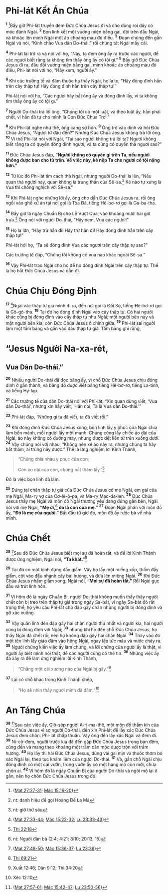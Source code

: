 # Phi-lát Kết Án Chúa
<sup><b>1</b></sup> [^1@-81d03771-25d9-448f-99c1-c6b2c902a4b0]Bấy giờ Phi-lát truyền đem Ðức Chúa Jesus đi và cho dùng roi dây có móc đánh Ngài. <sup><b>2</b></sup> Bọn lính kết một vương miện bằng gai, đội trên đầu Ngài, và khoác lên mình Ngài một áo choàng màu đỏ điều. <sup><b>3</b></sup> Ðoạn chúng đến gần Ngài và nói, “Kính chào Vua dân Do-thái!” rồi chúng tát Ngài mấy cái.

<sup><b>4</b></sup> Phi-lát lại trở ra và nói với họ, “Này, ta đem ông ấy ra trước các ngươi, để các ngươi biết rằng ta không tìm thấy ông ấy có tội gì.” <sup><b>5</b></sup> Bấy giờ Ðức Chúa Jesus đi ra, đầu đội vương miện bằng gai, mình khoác áo choàng màu đỏ điều, Phi-lát nói với họ, “Hãy xem, người ấy.”

<sup><b>6</b></sup> Khi các trưởng tế và đám thuộc hạ thấy Ngài, họ la to, “Hãy đóng đinh hắn trên cây thập tự! Hãy đóng đinh hắn trên cây thập tự!”

Phi-lát nói với họ, “Các ngươi hãy bắt ông ấy và đóng đinh lấy, vì ta không tìm thấy ông ấy có tội gì.”

<sup><b>7</b></sup> Người Do-thái trả lời ông, “Chúng tôi có một luật, và theo luật ấy, hắn phải chết, vì hắn đã tự cho mình là Con Ðức Chúa Trời.”

<sup><b>8</b></sup> Khi Phi-lát nghe như thế, ông càng sợ hơn. <sup><b>9</b></sup> Ông trở vào dinh và hỏi Ðức Chúa Jesus, “Ngươi từ đâu đến?” Nhưng Ðức Chúa Jesus không trả lời ông. <sup><b>10</b></sup> Vì thế Phi-lát nói với Ngài, “Tại sao ngươi không trả lời ta? Ngươi không biết rằng ta có quyền đóng đinh ngươi, và ta cũng có quyền thả ngươi sao?”

<sup><b>11</b></sup> Ðức Chúa Jesus đáp, **“Ngươi không có quyền gì trên Ta, nếu ngươi không được ban cho từ trên. Về việc này, kẻ nộp Ta cho ngươi có tội nặng hơn.”**

<sup><b>12</b></sup> Từ lúc đó Phi-lát tìm cách thả Ngài, nhưng người Do-thái la lên, “Nếu quan thả người này, quan không là trung thần của Sê-sa.[^1-81d03771-25d9-448f-99c1-c6b2c902a4b0] Kẻ nào tự xưng là Vua thì chống nghịch với Sê-sa.”

<sup><b>13</b></sup> Khi Phi-lát nghe những lời ấy, ông cho dẫn Ðức Chúa Jesus ra, rồi ông ngồi vào ghế xử án tại nơi gọi là Tòa Ðá, tiếng Hê-bơ-rơ gọi là Ga-ba-tha.

<sup><b>14</b></sup> Bấy giờ là ngày Chuẩn Bị cho Lễ Vượt Qua, vào khoảng mười hai giờ trưa.[^2-81d03771-25d9-448f-99c1-c6b2c902a4b0] Ông nói với người Do-thái, “Hãy xem, Vua các ngươi!”

<sup><b>15</b></sup> Họ la lớn, “Hãy trừ hắn đi! Hãy trừ hắn đi! Hãy đóng đinh hắn trên cây thập tự!”

Phi-lát hỏi họ, “Ta sẽ đóng đinh Vua các ngươi trên cây thập tự sao?”

Các trưởng tế đáp, “Chúng tôi không có vua nào khác ngoài Sê-sa.”

<sup><b>16</b></sup> Vậy Phi-lát trao Ngài cho họ để họ đóng đinh Ngài trên cây thập tự. Thế là họ bắt Ðức Chúa Jesus và dẫn đi.


# Chúa Chịu Ðóng Ðịnh
<sup><b>17</b></sup> [^2@-81d03771-25d9-448f-99c1-c6b2c902a4b0]Ngài vác thập tự giá mình đi ra, đến nơi gọi là Ðồi Sọ, tiếng Hê-bơ-rơ gọi là Gô-gô-tha. <sup><b>18</b></sup> Tại đó họ đóng đinh Ngài vào cây thập tự. Có hai người khác cũng bị đóng đinh vào cây thập tự như Ngài; một người bên này và một người bên kia, còn Ðức Chúa Jesus ở chính giữa. <sup><b>19</b></sup> Phi-lát sai người làm một tấm bảng và gắn vào đầu thập tự giá. Tấm bảng ghi rằng,


# “Jesus Người Na-xa-rét,

## Vua Dân Do-thái.”
<sup><b>20</b></sup> Nhiều người Do-thái đã đọc bảng ấy, vì chỗ Ðức Chúa Jesus chịu đóng đinh ở gần thành, và bảng đó được viết bằng tiếng Hê-bơ-rơ, tiếng La-tinh, và tiếng Hy-lạp.

<sup><b>21</b></sup> Các trưởng tế của dân Do-thái nói với Phi-lát, “Xin quan đừng viết, ‘Vua dân Do-thái’, nhưng xin hãy viết, ‘Hắn nói, Ta là Vua dân Do-thái.’”

<sup><b>22</b></sup> Phi-lát đáp, “Những gì ta đã viết, ta đã viết rồi.”

<sup><b>23</b></sup> Khi đóng đinh Ðức Chúa Jesus xong, bọn lính lấy y phục của Ngài chia làm bốn mảnh, mỗi người lấy một mảnh. Chúng cũng lấy chiếc áo dài của Ngài; áo này không có đường may, nhưng được dệt liền từ trên xuống dưới. <sup><b>24</b></sup> Vậy chúng nói với nhau, “Không nên xé áo này ra, nhưng chúng ta hãy bắt thăm, ai trúng nấy được.” Thế là ứng nghiệm lời Kinh Thánh,


> “Chúng chia nhau y phục của con;
> 
> Còn áo dài của con, chúng bắt thăm lấy.”[^3@-81d03771-25d9-448f-99c1-c6b2c902a4b0]
>

Ðó là việc bọn lính đã làm.

<sup><b>25</b></sup> Ðứng tại chân thập tự giá của Ðức Chúa Jesus có mẹ Ngài, em gái của mẹ Ngài, Ma-ry vợ của Cơ-lê-ô-pa, và Ma-ry Mạc-đa-len. <sup><b>26</b></sup> Ðức Chúa Jesus thấy mẹ Ngài và môn đồ Ngài thương yêu đang đứng gần bên, Ngài nói với mẹ Ngài, **“Mẹ ơi,**[^3-81d03771-25d9-448f-99c1-c6b2c902a4b0] **đó là con của mẹ.”** <sup><b>27</b></sup> Ðoạn Ngài phán với môn đồ ấy, **“Ðó là mẹ của ngươi.”** Bắt đầu từ giờ đó, môn đồ ấy rước bà về nhà mình.


# Chúa Chết
<sup><b>28</b></sup> [^4@-81d03771-25d9-448f-99c1-c6b2c902a4b0]Sau đó Ðức Chúa Jesus biết mọi sự đã hoàn tất, và để lời Kinh Thánh được ứng nghiệm, Ngài nói, **“Ta khát.”**[^5@-81d03771-25d9-448f-99c1-c6b2c902a4b0]

<sup><b>29</b></sup> Tại đó có một bình đựng đầy giấm. Vậy họ lấy một miếng xốp, thấm đầy giấm, cột vào đầu nhánh cây bài hương, và đưa lên miệng Ngài. <sup><b>30</b></sup> Khi Ðức Chúa Jesus nhấm giấm xong, Ngài nói, **“Mọi sự đã hoàn tất.”** Rồi Ngài gục đầu và trút linh hồn.

<sup><b>31</b></sup> Vì hôm đó là ngày Chuẩn Bị, người Do-thái không muốn thấy thây người chết còn bị treo trên thập tự giá trong ngày Sa-bát, vì ngày Sa-bát đó rất trọng thể, họ yêu cầu Phi-lát cho đập gãy chân những người bị đóng đinh và gỡ xác xuống.

<sup><b>32</b></sup> Vậy quân lính đến đập gãy hai chân người thứ nhất và người kia, hai người cùng bị đóng đinh với Ngài; <sup><b>33</b></sup> nhưng khi họ đến chỗ Ðức Chúa Jesus, họ thấy Ngài đã chết rồi, nên họ không đập gãy hai chân Ngài. <sup><b>34</b></sup> Thay vào đó một tên lính lấy giáo đâm vào hông Ngài, ngay lập tức máu và nước chảy ra. <sup><b>35</b></sup> Người chứng kiến việc ấy làm chứng, và lời chứng của người ấy là thật, vì người ấy biết mình nói thật, để các người cũng có thể tin. <sup><b>36</b></sup> Những việc ấy đã xảy ra để làm ứng nghiệm lời Kinh Thánh,


> “Chẳng một cái xương nào của Ngài bị gãy.”[^4-81d03771-25d9-448f-99c1-c6b2c902a4b0]
>

<sup><b>37</b></sup> Lại có chỗ khác trong Kinh Thánh chép,


> “Họ sẽ nhìn thấy người mình đã đâm.”[^6@-81d03771-25d9-448f-99c1-c6b2c902a4b0]
>


# An Táng Chúa
<sup><b>38</b></sup> [^7@-81d03771-25d9-448f-99c1-c6b2c902a4b0]Sau các việc ấy, Giô-sép người A-ri-ma-thê, một môn đồ thầm kín của Ðức Chúa Jesus vì sợ người Do-thái, đến xin Phi-lát để lấy xác Ðức Chúa Jesus đem chôn. Phi-lát chấp thuận. Vậy ông đến lấy xác Ngài và đem đi. <sup><b>39</b></sup> Ni-cô-đem, người trước kia đã đến gặp Ðức Chúa Jesus trong ban đêm, cũng đến và mang theo khoảng một trăm cân mộc dược trộn với trầm hương. <sup><b>40</b></sup> Họ lấy thi hài Ðức Chúa Jesus, dùng vải gai mịn và thuốc thơm bó xác Ngài lại, theo tục khâm liệm của người Do-thái. <sup><b>41</b></sup> Vả, gần chỗ Ngài chịu đóng đinh có một cái vườn, trong vườn ấy có một hang mộ còn mới, chưa chôn ai. <sup><b>42</b></sup> Vì hôm đó là ngày Chuẩn Bị của người Do-thái và ngôi mộ lại ở gần, nên họ chôn Ðức Chúa Jesus trong đó.

[^1-81d03771-25d9-448f-99c1-c6b2c902a4b0]: nt: danh hiệu để gọi Hoàng Ðế La Mã
[^2-81d03771-25d9-448f-99c1-c6b2c902a4b0]: nt: giờ thứ sáu
[^3-81d03771-25d9-448f-99c1-c6b2c902a4b0]: nt: Người đàn bà (2:4; 4:21; 8:10; 20:13, 15)
[^4-81d03771-25d9-448f-99c1-c6b2c902a4b0]: Xuất 12:46; Dân 9:12; Thi 34:20
[^1@-81d03771-25d9-448f-99c1-c6b2c902a4b0]: ([Mat 27:27-31](/passage/?search=Matt.27.27-Matt.27.31\&version=BD2011); [Mác 15:16-20](/passage/?search=Mark.15.16-Mark.15.20\&version=BD2011))
[^2@-81d03771-25d9-448f-99c1-c6b2c902a4b0]: ([Mat 27:33-44](/passage/?search=Matt.27.33-Matt.27.44\&version=BD2011); [Mác 15:22-32](/passage/?search=Mark.15.22-Mark.15.32\&version=BD2011); [Lu 23:33-43](/passage/?search=Luke.23.33-Luke.23.43\&version=BD2011))
[^3@-81d03771-25d9-448f-99c1-c6b2c902a4b0]: [Thi 22:18](/passage/?search=Ps.22.18\&version=BD2011)
[^4@-81d03771-25d9-448f-99c1-c6b2c902a4b0]: ([Mat 27:48-50](/passage/?search=Matt.27.48-Matt.27.50\&version=BD2011); [Mác 15:36-37](/passage/?search=Mark.15.36-Mark.15.37\&version=BD2011); [Lu 23:36](/passage/?search=Luke.23.36\&version=BD2011))
[^5@-81d03771-25d9-448f-99c1-c6b2c902a4b0]: [Thi 69:21](/passage/?search=Ps.69.21\&version=BD2011)
[^6@-81d03771-25d9-448f-99c1-c6b2c902a4b0]: Xêc 12:10
[^7@-81d03771-25d9-448f-99c1-c6b2c902a4b0]: ([Mat 27:57-61](/passage/?search=Matt.27.57-Matt.27.61\&version=BD2011); [Mác 15:42-47](/passage/?search=Mark.15.42-Mark.15.47\&version=BD2011); [Lu 23:50-56](/passage/?search=Luke.23.50-Luke.23.56\&version=BD2011))